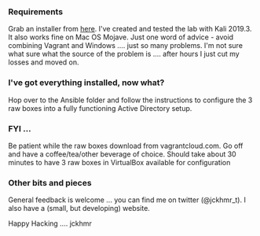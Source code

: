 ### Requirements
Grab an installer from <a href="https://www.vagrantup.com/downloads.html" target="_blank">here</a>.  I've created and tested the lab with Kali 2019.3.  It also works fine on Mac OS Mojave.  Just one word of advice - avoid combining Vagrant and Windows .... just so many problems.  I'm not sure what sure what the source of the problem is .... after hours I just cut my losses and moved on.

### I've got everything installed, now what?
Hop over to the Ansible folder and follow the instructions to configure the 3 raw boxes into a fully functioning Active Directory setup.

### FYI ...
Be patient while the raw boxes download from vagrantcloud.com.  Go off and have a coffee/tea/other beverage of choice.  Should take about 30 minutes to have 3 raw boxes in VirtualBox available for configuration

### Other bits and pieces
General feedback is welcome ... you can find me on twitter (@jckhmr_t). I also have a (small, but developing) website.

Happy Hacking .... jckhmr
